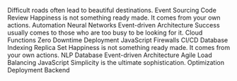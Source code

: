 Difficult roads often lead to beautiful destinations. Event Sourcing Code Review Happiness is not something ready made. It comes from your own actions. Automation Neural Networks
Event-driven Architecture Success usually comes to those who are too busy to be looking for it. Cloud Functions Zero Downtime Deployment JavaScript Firewalls
CI/CD Database Indexing Replica Set Happiness is not something ready made. It comes from your own actions. NLP Database Event-driven Architecture Agile Load Balancing JavaScript Simplicity is the ultimate sophistication. Optimization Deployment Backend
